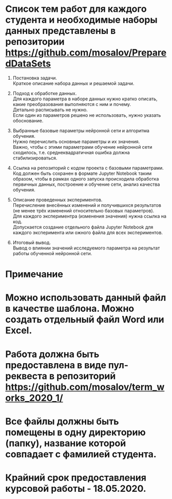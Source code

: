 # Список тем работ для каждого студента и необходимые наборы данных представлены в репозитории https://github.com/mosalov/PreparedDataSets

1. Постановка задачи.  
Краткое описание набора данных и решаемой задачи.  

2. Подход к обработке данных.  
Для каждого параметра в наборе данных нужно кратко описать, какие преобразования выполняются с ним и почему.  
Детально расписывать не нужно.  
Если один из параметров решено не использовать, нужно указать обоснование.  

3. Выбранные базовые параметры нейронной сети и алгоритма обучения.  
Нужно перечислить основные параметры и их значения.  
Важно, чтобы с этими параметрами обучение нейронной сети сходилось, т.е. среднеквадратичная ошибка должна стабилизироваться.  

4. Ссылка на репозиторий с кодом проекта с базовыми параметрами.  
Код должен быть сохранен в формате Jupyter Notebook таким образом, чтобы в рамках одного запуска происходила обработка первичных данных, построение и обучение сети, анализ качества обучения.  

5. Описание проведенных экспериментов.  
Перечисление внесённых изменений и получившихся результатов (не менее трёх изменений относительно базовых параметров).  
Для каждого экспериментра (изменения значения) нужна ссылка на код.  
Допускается создание отдельного файла Jupyter Notebook для каждого эксперимента или ожного файла для всех экспериментов.  

6. Итоговый вывод.  
Вывод о влиянии значений исследуемого параметра на результат работы обученной нейронной сети.  

# Примечание  
# Можно использовать данный файл в качестве шаблона. Можно создать отдельный файл Word или Excel.  
# Работа должна быть предоставлена в виде пул-реквеста в репозиторий https://github.com/mosalov/term_works_2020_1/  
# Все файлы должны быть помещены в одну директорию (папку), название которой совпадает с фамилией студента.  
# Крайний срок предоставления курсовой работы - 18.05.2020.
